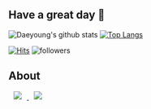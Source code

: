 ## Have a great day 👋

<!--
**eodud0582/eodud0582** is a ✨ _special_ ✨ repository because its `README.md` (this file) appears on your GitHub profile.

Here are some ideas to get you started:

- 🔭 I’m currently working on ...
- 🌱 I’m currently learning ...
- 👯 I’m looking to collaborate on ...
- 🤔 I’m looking for help with ...
- 💬 Ask me about ...
- 📫 How to reach me: ...
- 😄 Pronouns: ...
- ⚡ Fun fact: ...
-->



![Daeyoung's github stats](https://github-readme-stats.vercel.app/api?username=eodud0582&show_icons=true&theme=dark)
[![Top Langs](https://github-readme-stats.vercel.app/api/top-langs/?username=eodud0582&layout=compact&theme=dark)](https://github.com/eodud0582)

[![Hits](https://hits.seeyoufarm.com/api/count/incr/badge.svg?url=https%3A%2F%2Fgithub.com%2Feodud0582%2Fhit-counter&count_bg=%232F72B6&title_bg=%23555555&icon=&icon_color=%23E7E7E7&title=hits&edge_flat=false)](https://hits.seeyoufarm.com)
![followers](https://img.shields.io/github/followers/eodud0582?style=social)



## About

<a href="https://velog.io/@eodud0582">
    <img 
        src="http://img.shields.io/badge/-Tech Blog-000000?style=flat&logo=Velog&link=https://velog.io/@eodud0582"
        style="height : auto; margin-left : 10px; margin-right : 10px;"/>
</a>


<a href="https://www.linkedin.com/in/eodud0582/">
    <img 
        src="http://img.shields.io/badge/-LinkedIn-blue?style=flat&logo=LinkedIn&link=https://www.linkedin.com/in/eodud0582/"
        style="height : auto; margin-left : 10px; margin-right : 10px;"/>
</a>
